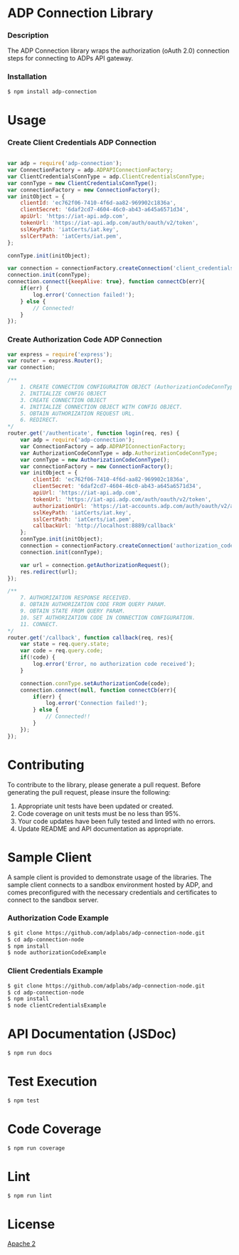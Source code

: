 # ADP Connection Library

### Description
The ADP Connection library wraps the authorization (oAuth 2.0) connection steps for connecting to ADPs API gateway.

### Installation
```sh
$ npm install adp-connection
```

# Usage 
### Create Client Credentials ADP Connection
```javascript

var adp = require('adp-connection');
var ConnectionFactory = adp.ADPAPIConnectionFactory;
var ClientCredentialsConnType = adp.ClientCredentialsConnType;
var connType = new ClientCredentialsConnType();
var connectionFactory = new ConnectionFactory();
var initObject = {
	clientId: 'ec762f06-7410-4f6d-aa82-969902c1836a',
	clientSecret: '6daf2cd7-4604-46c0-ab43-a645a6571d34',
	apiUrl: 'https://iat-api.adp.com',
	tokenUrl: 'https://iat-api.adp.com/auth/oauth/v2/token',
	sslKeyPath: 'iatCerts/iat.key',
	sslCertPath: 'iatCerts/iat.pem',
};

connType.init(initObject);

var connection = connectionFactory.createConnection('client_credentials');
connection.init(connType);
connection.connect({keepAlive: true}, function connectCb(err){
	if(err) {
		log.error('Connection failed!');
	} else {
		// Connected!
	}
});

```

### Create Authorization Code ADP Connection
```javascript
var express = require('express');
var router = express.Router();
var connection;

/**
	1. CREATE CONNECTION CONFIGURAITON OBJECT (AuthorizationCodeConnType)
	2. INITIALIZE CONFIG OBJECT
	3. CREATE CONNECTION OBJECT
	4. INITIALIZE CONNECTION OBJECT WITH CONFIG OBJECT. 
	5. OBTAIN AUTHORIZATION REQUEST URL.
	6. REDIRECT. 
*/
router.get('/authenticate', function login(req, res) {
	var adp = require('adp-connection');
	var ConnectionFactory = adp.ADPAPIConnectionFactory;
	var AuthorizationCodeConnType = adp.AuthorizationCodeConnType;
	var connType = new AuthorizationCodeConnType();
	var connectionFactory = new ConnectionFactory();
	var initObject = {
		clientId: 'ec762f06-7410-4f6d-aa82-969902c1836a',
		clientSecret: '6daf2cd7-4604-46c0-ab43-a645a6571d34',
		apiUrl: 'https://iat-api.adp.com',
		tokenUrl: 'https://iat-api.adp.com/auth/oauth/v2/token',
		authorizationUrl: 'https://iat-accounts.adp.com/auth/oauth/v2/authorize',
		sslKeyPath: 'iatCerts/iat.key',
		sslCertPath: 'iatCerts/iat.pem',
		callbackUrl: 'http://localhost:8889/callback'
	};
	connType.init(initObject);
	connection = connectionFactory.createConnection('authorization_code');
	connection.init(connType);

	var url = connection.getAuthorizationRequest();
	res.redirect(url);
});

/**
	7. AUTHORIZATION RESPONSE RECEIVED.
	8. OBTAIN AUTHORIZATION CODE FROM QUERY PARAM.
	9. OBTAIN STATE FROM QUERY PARAM.
	10. SET AUTHORIZATION CODE IN CONNECTION CONFIGURATION.
	11. CONNECT.
*/
router.get('/callback', function callback(req, res){
	var state = req.query.state;
	var code = req.query.code;
	if(!code) {
		log.error('Error, no authorization code received');
	}

	connection.connType.setAuthorizationCode(code);
	connection.connect(null, function connectCb(err){
		if(err) {
			log.error('Connection failed!');
		} else {
			// Connected!!
		}
	});
});

```
# Contributing
To contribute to the library, please generate a pull request. Before generating the pull request, please insure the following:
1. Appropriate unit tests have been updated or created.
2. Code coverage on unit tests must be no less than 95%.
3. Your code updates have been fully tested and linted with no errors. 
4. Update README and API documentation as appropriate.

# Sample Client
A sample client is provided to demonstrate usage of the libraries. The sample client connects to a sandbox environment hosted by ADP, and comes preconfigured with the necessary credentials and certificates to connect to the sandbox server.

### Authorization Code Example
```sh
$ git clone https://github.com/adplabs/adp-connection-node.git
$ cd adp-connection-node
$ npm install
$ node authorizationCodeExample
```
### Client Credentials Example
```sh
$ git clone https://github.com/adplabs/adp-connection-node.git
$ cd adp-connection-node
$ npm install
$ node clientCredentialsExample
```


# API Documentation (JSDoc)
```sh
$ npm run docs
```

# Test Execution
```sh
$ npm test
```

# Code Coverage
```sh
$ npm run coverage
```

# Lint
```sh
$ npm run lint
```

# License 
[Apache 2](http://www.apache.org/licenses/LICENSE-2.0)
